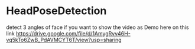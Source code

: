 # HeadPoseDetection
detect  3 angles of face 
if you want to show the video as Demo here on this link
https://drive.google.com/file/d/1AmygRvv46H-vq5kTo6ZwB_PdAVMCYT6T/view?usp=sharing

